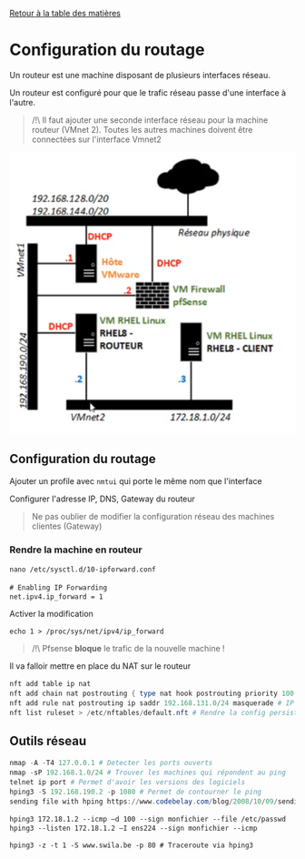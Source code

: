 [Retour à la table des matières](../README.md)

# Configuration du routage

Un routeur est une machine disposant de plusieurs interfaces réseau.

Un routeur est configuré pour que le trafic réseau passe d'une interface à l'autre.

> /!\ Il faut ajouter une seconde interface réseau pour la machine routeur (VMnet 2). Toutes les autres machines doivent être connectées sur l'interface Vmnet2

![alt](images/routage.png)

## Configuration du routage

Ajouter un profile avec `nmtui` qui porte le même nom que l'interface

Configurer l'adresse IP, DNS, Gateway du routeur

> Ne pas oublier de modifier la configuration réseau des machines clientes (Gateway)

### Rendre la machine en routeur

```
nano /etc/sysctl.d/10-ipforward.conf

# Enabling IP Forwarding
net.ipv4.ip_forward = 1
```

Activer la modification

```
echo 1 > /proc/sys/net/ipv4/ip_forward
```

> /!\ Pfsense **bloque** le trafic de la nouvelle machine !

Il va falloir mettre en place du NAT sur le routeur

```powershell
nft add table ip nat
nft add chain nat postrouting { type nat hook postrouting priority 100 \; }
nft add rule nat postrouting ip saddr 192.168.131.0/24 masquerade # IP A CHANGER
nft list ruleset > /etc/nftables/default.nft # Rendre la config persistente
```

## Outils réseau

```powershell
nmap -A -T4 127.0.0.1 # Detecter les ports ouverts
nmap -sP 192.168.1.0/24 # Trouver les machines qui répondent au ping
telnet ip port # Permet d'avoir les versions des logiciels
hping3 -S 192.168.190.2 -p 1080 # Permet de contourner le ping
sending file with hping https://www.codebelay.com/blog/2008/10/09/sending-files-with-hping3/
```

```
hping3 172.18.1.2 --icmp –d 100 --sign monfichier --file /etc/passwd hping3 --listen 172.18.1.2 –I ens224 --sign monfichier --icmp
```

```
hping3 -z -t 1 -S www.swila.be -p 80 # Traceroute via hping3
```